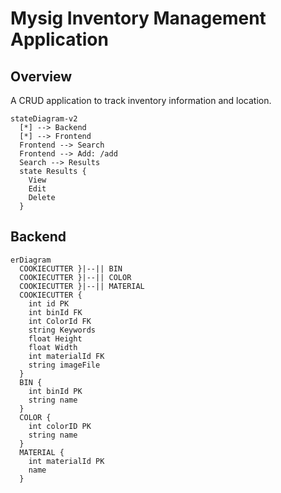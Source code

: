 # Mysig Inventory Management Application

## Overview

A CRUD application to track inventory information and location. 

```mermaid
stateDiagram-v2
  [*] --> Backend
  [*] --> Frontend
  Frontend --> Search
  Frontend --> Add: /add
  Search --> Results
  state Results {
    View
    Edit 
    Delete
  }
```

## Backend

```mermaid
erDiagram
  COOKIECUTTER }|--|| BIN
  COOKIECUTTER }|--|| COLOR
  COOKIECUTTER }|--|| MATERIAL
  COOKIECUTTER {
    int id PK
    int binId FK
    int ColorId FK
    string Keywords
    float Height
    float Width
    int materialId FK
    string imageFile
  }
  BIN {
    int binId PK
    string name
  }
  COLOR {
    int colorID PK
    string name
  }
  MATERIAL {
    int materialId PK
    name
  }
```
